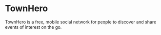 # TownHero
TownHero is a free, mobile social network for people to discover and share events of interest on the go.
